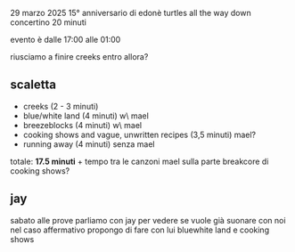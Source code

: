 29 marzo 2025
15° anniversario di edonè
turtles all the way down concertino 20 minuti

evento è dalle 17:00 alle 01:00

riusciamo a finire creeks entro allora?

## scaletta
* creeks (2 - 3 minuti)
* blue/white land (4 minuti) w\ mael
* breezeblocks (4 minuti) w\ mael
* cooking shows and vague, unwritten recipes (3,5 minuti) mael?
* running away (4 minuti) senza mael

totale: **17.5 minuti** + tempo tra le canzoni
mael sulla parte breakcore di cooking shows?

## jay
sabato alle prove parliamo con jay per vedere se vuole già suonare con noi
nel caso affermativo propongo di fare con lui bluewhite land e cooking shows

